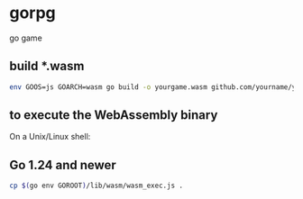# gorpg
go game

## build *.wasm
```bash
env GOOS=js GOARCH=wasm go build -o yourgame.wasm github.com/yourname/yourgame
```
## to execute the WebAssembly binary
On a Unix/Linux shell:
## Go 1.24 and newer
```bash
cp $(go env GOROOT)/lib/wasm/wasm_exec.js .
```
